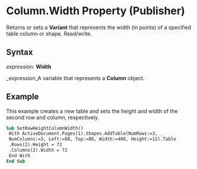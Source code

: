 
# Column.Width Property (Publisher)

Returns or sets a  **Variant** that represents the width (in points) of a specified table column or shape. Read/write.


## Syntax

 _expression_. **Width**

 _expression_A variable that represents a  **Column** object.


## Example

This example creates a new table and sets the height and width of the second row and column, respectively.


```vb
Sub SetRowHeightColumnWidth() 
 With ActiveDocument.Pages(1).Shapes.AddTable(NumRows:=3, _ 
 NumColumns:=3, Left:=80, Top:=80, Width:=400, Height:=12).Table 
 .Rows(2).Height = 72 
 .Columns(2).Width = 72 
 End With 
End Sub
```

